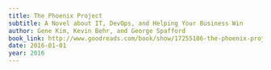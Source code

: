 ```yaml
---
title: The Phoenix Project
subtitle: A Novel about IT, DevOps, and Helping Your Business Win
author: Gene Kim, Kevin Behr, and George Spafford
book_link: http://www.goodreads.com/book/show/17255186-the-phoenix-project
date: 2016-01-01
year: 2016
---
```

